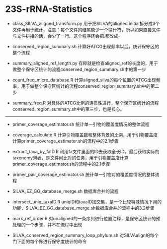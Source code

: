 # 23S-rRNA-Statistics

* class_SILVA_aligned_transform.py 用于把SILVA的aligned initial拆分成3个文件再用于统计，注意：每个文件的结尾缺少一个换行符，所以如果直接文件与文件拼接的话，会少了一行。这个程序还会把.都改成-

* conserved_region_summary.sh 计算好ATCG出现频率以后，统计保守区的整个流程

* summary_aligned_ref_length.py 存粹就是检查aligned_ref的长度的，用于做整个保守区统计的流程conserved_region_summary.sh中的第一步
  
* count_freq_micro_database.R 计算aligned_silva的每个位置的ATCG出现频率，用于做整个保守区统计的流程conserved_region_summary.sh中的第二步

* summary_freq.R 对具体的ATCG比例的连贯性进行，整个保守区统计的流程conserved_region_summary.sh中的第三步，也是核心。


---

* primer_coverage_estimator.sh 统计单一引物的覆盖度情况的整体流程

* coverage_calculate.R 计算引物覆盖数和整体背景的比例，用于引物覆盖度计算primer_coverage_estimator.sh的流程中的2.1步骤

* extract_taxa_by_faID.R 利用fa文件里面的ID去获取全长ID，最后获取实际的taxonomy列表，是文件间比对的任务，用于引物覆盖度计算primer_coverage_estimator.sh的流程中的2.1步骤


* primer_pair_coverage_estimator.sh 统计单一引物对的覆盖度情况的整体流程

* SILVA_EZ_GG_database_merge.sh 数据库合并的流程  
  
* intersect_uniq_taxaID.R uniqID和taxaID找交集，是一个比较特殊情况下用的功能，SILVA_EZ_GG_database_merge.sh数据库合并的流程中的3.2步骤


* mark_ref_order.R 对unaligned的一条序列进行位置注释，是保守区统计的预处理的一个步骤，并不在流程中出现

* SILVA_conserved_region_summary_loop_phylum.sh 对SILVAalign的每个门下面的每个界进行保守度统计的命令

